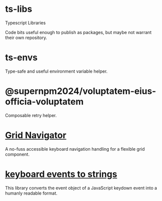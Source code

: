 # ts-libs
Typescript Libraries

Code bits useful enough to publish as packages, but maybe not warrant their
own repository.

# ts-envs

Type-safe and useful environment variable helper.


# @supernpm2024/voluptatem-eius-officia-voluptatem

Composable retry helper.

# [Grid Navigator](https://github.com/ndp-software/grid-navigator)

A no-fuss accessible keyboard navigation handling for a flexible grid component.

# [keyboard events to strings](https://github.com/ndp-software/keyboard-event-to-string)

This library converts the event object of a JavaScript keydown event into a humanly readable format. 
